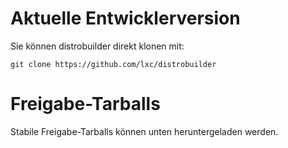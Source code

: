 # Aktuelle Entwicklerversion
Sie können distrobuilder direkt klonen mit:

    git clone https://github.com/lxc/distrobuilder

# Freigabe-Tarballs
Stabile Freigabe-Tarballs können unten heruntergeladen werden.
